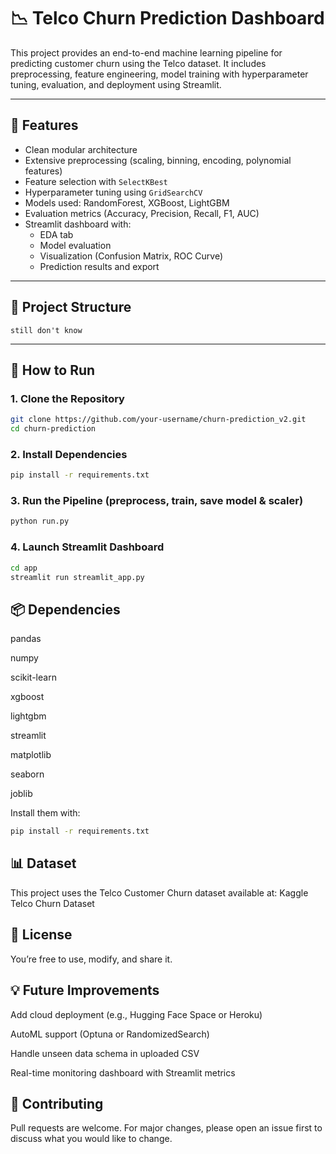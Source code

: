 # 📉 Telco Churn Prediction Dashboard

This project provides an end-to-end machine learning pipeline for predicting customer churn using the Telco dataset. It includes preprocessing, feature engineering, model training with hyperparameter tuning, evaluation, and deployment using Streamlit.

---

## 🔧 Features

- Clean modular architecture
- Extensive preprocessing (scaling, binning, encoding, polynomial features)
- Feature selection with `SelectKBest`
- Hyperparameter tuning using `GridSearchCV`
- Models used: RandomForest, XGBoost, LightGBM
- Evaluation metrics (Accuracy, Precision, Recall, F1, AUC)
- Streamlit dashboard with:
  - EDA tab
  - Model evaluation
  - Visualization (Confusion Matrix, ROC Curve)
  - Prediction results and export

---

## 📁 Project Structure
``` still don't know ```

---

## 🚀 How to Run

### 1. Clone the Repository
```bash
git clone https://github.com/your-username/churn-prediction_v2.git
cd churn-prediction
```

### 2. Install Dependencies
```bash
pip install -r requirements.txt
```


### 3. Run the Pipeline (preprocess, train, save model & scaler)
```bash
python run.py
```

### 4. Launch Streamlit Dashboard
```bash
cd app
streamlit run streamlit_app.py
```

## 📦 Dependencies
pandas

numpy

scikit-learn

xgboost

lightgbm

streamlit

matplotlib

seaborn

joblib

Install them with:

```bash
pip install -r requirements.txt
```

## 📊 Dataset
This project uses the Telco Customer Churn dataset available at:
Kaggle Telco Churn Dataset

## 📌 License
You’re free to use, modify, and share it.

## 💡 Future Improvements
Add cloud deployment (e.g., Hugging Face Space or Heroku)

AutoML support (Optuna or RandomizedSearch)

Handle unseen data schema in uploaded CSV

Real-time monitoring dashboard with Streamlit metrics

## 🤝 Contributing
Pull requests are welcome. For major changes, please open an issue first to discuss what you would like to change.